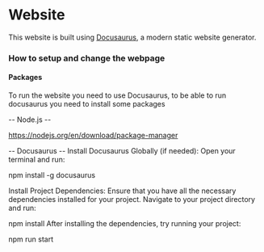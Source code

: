 # Website

This website is built using [Docusaurus](https://docusaurus.io/), a modern static website generator.

### How to setup and change the webpage


#### Packages

To run the website you need to use Docusaurus, to be able to run docusaurus you need to install some packages

-- Node.js -- 

https://nodejs.org/en/download/package-manager

 
-- Docusaurus --
Install Docusaurus Globally (if needed):
Open your terminal and run:

npm install -g docusaurus

Install Project Dependencies:
Ensure that you have all the necessary dependencies installed for your project. Navigate to your project directory and run:

npm install
After installing the dependencies, try running your project:

npm run start